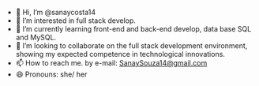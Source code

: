 - 👋 Hi, I’m @sanaycosta14
- 👀 I’m interested in full stack develop.
- 🌱 I’m currently learning front-end and back-end develop, data base SQL and MySQL.
- 💞️ I’m looking to collaborate on the full stack development environment, showing my expected competence in technological innovations.
- 📫 How to reach me. by e-mail: SanaySouza14@gmail.com
- 😄 Pronouns: she/ her


<!---
sanaycosta14/sanaycosta14 is a ✨ special ✨ repository because its `README.md` (this file) appears on your GitHub profile.
You can click the Preview link to take a look at your changes.
--->
